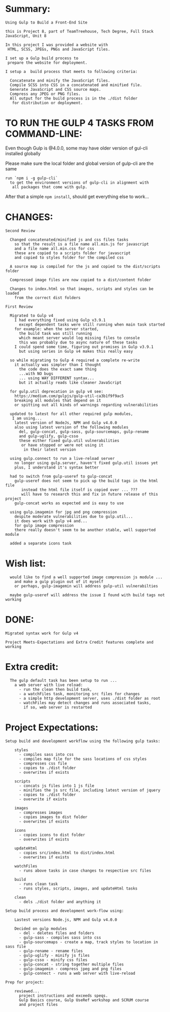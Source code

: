 
# Summary:
    Using Gulp to Build a Front-End Site
    
    this is Project 8, part of TeamTreehouse, Tech Degree, Full Stack JavaScript, Unit 8

    In this project I was provided a website with
     HTML, SCSS, JPEGs, PNGs and JavaScript files.

    I set up a Gulp build process to
     prepare the website for deployment.

    I setup a  build process that meets to following criteria:

      Concatenate and minify the JavaScript files.
      Compile SCSS into CSS in a concatenated and minified file.
      Generate JavaScript and CSS source maps.
      Compress any JPEG or PNG files.
      All output for the build process is in the ./dist folder
       for distribution or deployment.

# TO RUN THE GULP 4 TASKS FROM COMMAND-LINE:

  Even though Gulp is @4.0.0,
  some may have older version of gul-cli installed globally

  Please make sure the local folder and global version of gulp-cli are the same

    run `npm i -g gulp-cli`
      to get the environment versions of gulp-cli in alignment with
       all packages that come with gulp.

  After that a simple `npm install`, should get everything else to work...

# CHANGES:

    Second Review

      Changed concatenated/minified js and css files tasks
        so that the result is a file name all.min.js for javascript
        and a file name all.min.css for css
        these are copied to a scripts folder for javascript
        and copied to styles folder for the compiled css

      A source map is compiled for the js and copied to the dist/scripts folder

      Compressed image files are now copied to a dist/content folder

      Changes to index.html so that images, scripts and styles can be loaded
        from the correct dist folders

    First Review

      Migrated to Gulp v4
        I had everything fixed using Gulp v3.9.1
          except dependent tasks were still running when main task started
        for example: when the server started,
          the build task was still running
          which meant server would log missing files to console
          this was probably due to async nature of these tasks
        I could spend some time, figuring out promises in Gulp v3.9.1
          but using series in Gulp v4 makes this really easy

      so while migrating to Gulp 4 required a complete re-write
        it actually was simpler than I thought
          the code does the exact same thing
          ...with NO bugs
          ... using WAY DIFFERENT syntax...
          but it actually reads like cleaner JavaScript

      for gulp.util deprecation in gulp v4 see:
        https://medium.com/gulpjs/gulp-util-ca3b1f9f9ac5
        breaking all modules that depend on it
        or spitting out all kinds of warnings regarding vulnerabilities

      updated to latest for all other required gulp modules,
       I am using...
        latest version of NodeJs, NPM and Gulp v4.0.0
        also using latest version of the following modules
          del, gulp-concat, gulp-sass, gulp-sourcemaps, gulp-rename
          and gulp-uglify, gulp-csso
          these either fixed gulp.util vulnerabilities
           or have stopped or were not using it
            in their latest version

      using gulp.connect to run a live-reload server
        no longer using gulp.server, haven't fixed gulp.util issues yet
        plus, I understand it's syntax better

      had to switch from gulp-useref to gulp-concat
        gulp-useref does not seem to pick up the build tags in the html file
           instead the html file itself is copied over ... ???
           will have to research this and fix in future release of this project
        gulp-concat works as expected and is easy to use

      using gulp.imagemin for jpg and png compression
        despite moderate vulnerabilities due to gulp.util...
        it does work with gulp v4 and...
        for gulp image compression
        there really doesn't seem to be another stable, well supported module

      added a separate icons task

# Wish list:

      would like to find a well supported image compression js module ...
        and make a gulp plugin out of it myself
        or perhaps, gulp-imagemin will address gulp-util vulnerabilties

      maybe gulp-useref will address the issue I found with build tags not working

# DONE:

    Migrated syntax work for Gulp v4

    Project Meets-Expectations and Extra Credit features complete and working

# Extra credit:

      The gulp default task has been setup to run ...
        a web server with live reload:
          - run the clean then build task,
          - a watchFiles task, monitoring src files for changes
          - a simple http development server, uses ./dist folder as root
          - watchFiles may detect changes and runs associated tasks,
            if so, web server is restarted

# Project Expectations:    

    Setup build and development workflow using the following gulp tasks:

        styles
          - compiles sass into css
          - compiles map file for the sass locations of css styles
          - compresses css file
          - copies to ./dist folder
          - overwrites if exists

        scripts
          - concats js files into 1 js file
          - minifies the js src file, including latest version of jquery
          - copies to ./dist folder
          - overwrite if exists

        images
          - compresses images
          - copies images to dist folder
          - overwrites if exists

        icons
          - copies icons to dist folder
          - overwrites if exists

        updateHtml
          - copies src/index.html to dist/index.html
          - overwrites if exists

        watchFiles
          - runs above tasks in case changes to respective src files

        build
          - runs clean task
          - runs styles, scripts, images, and updateHtml tasks

        clean
          - dels ./dist folder and anything it

    Setup build process and development work-flow using:

        Lastest versions Node.js, NPM and Gulp v4.0.0

        Decided on gulp modules  
          - del - deletes files and folders
          - gulp-sass - compiles sass into css
          - gulp-sourcemaps - create a map, track styles to location in sass file
          - gulp-rename - rename files
          - gulp-uglify - minify js files
          - gulp-csso - minify css files
          - gulp-concat - string together multiple files
          - gulp-imagemin - compress jpeg and png files
          - gulp-connect - runs a web server with live-reload

    Prep for project:

        reviewed...
          project instructions and exceeds speqs.
          Gulp Basics course, Gulp UseRef workshop and SCRUM course
          and project files
